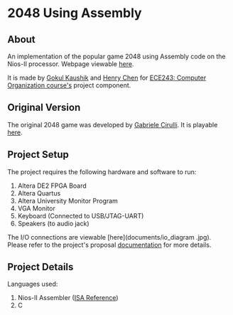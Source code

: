 
# 2048 Using Assembly

## About

An implementation of the popular game 2048 using Assembly code on the Nios-II processor. Webpage viewable [here](http://kaushikg94.github.io/Nios-2-Assembly-2048-game/).

It is made by [Gokul Kaushik](https://github.com/kaushikg94) and [Henry Chen](https://github.com/Nothingtop) for  [ECE243: Computer Organization course's](http://www.eecg.toronto.edu/~enright/teaching/ece243S/notes/) project component.

## Original Version

The original 2048 game was developed by [Gabriele Cirulli](<http://gabrielecirulli.com>). It is playable [here](<http://gabrielecirulli.github.io/2048/>).

## Project Setup

The project requires the following hardware and software to run: 

1. Altera DE2 FPGA Board
2. Altera Quartus
3. Altera University Monitor Program
5. VGA Monitor
6. Keyboard (Connected to USB/JTAG-UART)
7. Speakers (to audio jack)

The I/O connections are viewable [here](documents/io_diagram.jpg). Please refer to the project's proposal [documentation](https://github.com/kaushikg94/Nios-2-Assembly-2048-game/blob/master/Documents/ProjectProposalForm.docx) for more details.


## Project Details

Languages used: 

1. Nios-II Assembler ([ISA Reference](https://www.altera.com/en_US/pdfs/literature/hb/nios2/n2cpu_nii51017.pdf))
2. C

